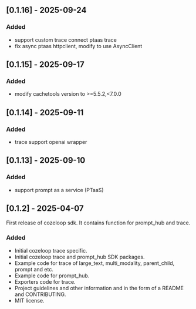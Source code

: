 ## [0.1.16] - 2025-09-24
### Added
- support custom trace connect ptaas trace
- fix async ptaas httpclient, modify to use AsyncClient

## [0.1.15] - 2025-09-17
### Added
- modify cachetools version to >=5.5.2,<7.0.0

## [0.1.14] - 2025-09-11
### Added
- trace support openai wrapper

## [0.1.13] - 2025-09-10
### Added
- support prompt as a service (PTaaS)


## [0.1.2] - 2025-04-07

First release of cozeloop sdk.
It contains function for prompt_hub and trace.

### Added

- Initial cozeloop trace specific.
- Initial cozeloop trace and prompt_hub SDK packages.
- Example code for trace of large_text, multi_modality, parent_child, prompt and etc.
- Example code for prompt_hub.
- Exporters code for trace.
- Project guidelines and other information and  in the form of a README and CONTRIBUTING.
- MIT license.